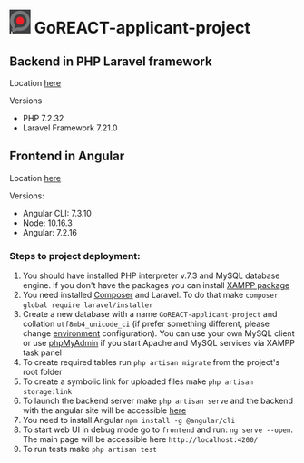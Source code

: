 # ![goreact.png](goreact.png)  GoREACT-applicant-project

## Backend in PHP Laravel framework

Location [here](backend)

Versions
* PHP 7.2.32
* Laravel Framework 7.21.0

## Frontend in Angular

Location [here](frontend)

Versions:
* Angular CLI: 7.3.10
* Node: 10.16.3
* Angular: 7.2.16

### Steps to project deployment:
1) You should have installed PHP interpreter v.7.3 and MySQL database engine. If you don't have the packages you can install [XAMPP package](https://www.apachefriends.org/download.html)
2) You need installed [Composer](https://getcomposer.org/download/) and Laravel. To do that make `composer global require laravel/installer`
3) Create a new database with a name `GoREACT-applicant-project` and collation `utf8mb4_unicode_ci` (if prefer something different, please change [environment](backend/.env#L10) configuration). You can use your own MySQL client or use [phpMyAdmin](http://localhost/phpmyadmin/) if you start Apache and MySQL services via XAMPP task panel
4) To create required tables run `php artisan migrate` from the project's root folder
5) To create a symbolic link for uploaded files make `php artisan storage:link`
6) To launch the backend server make `php artisan serve` and the backend with the angular site will be accessible [here](http://localhost:8000/)
7) You need to install Angular `npm install -g @angular/cli`
8) To start web UI in debug mode go to `frontend` and run: `ng serve --open`. The main page will be accessible here `http://localhost:4200/`
9) To run tests make `php artisan test`